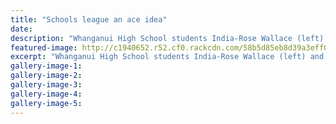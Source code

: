 ```yaml
---
title: "Schools league an ace idea"
date: 
description: "Whanganui High School students India-Rose Wallace (left) and Holly-Rae Mete team up in the newly-launched Monday evening secondary novice doubles league on home court..."
featured-image: http://c1940652.r52.cf0.rackcdn.com/58b5d85eb8d39a3eff003663/IndiaRose-Wallace--Holly-Rae-Mon-evening-Second-chron-28-Feb.jpg
excerpt: "Whanganui High School students India-Rose Wallace (left) and Holly-Rae Mete team up in the newly-launched Monday evening secondary novice doubles league on home court."
gallery-image-1: 
gallery-image-2: 
gallery-image-3: 
gallery-image-4: 
gallery-image-5: 
---
```

